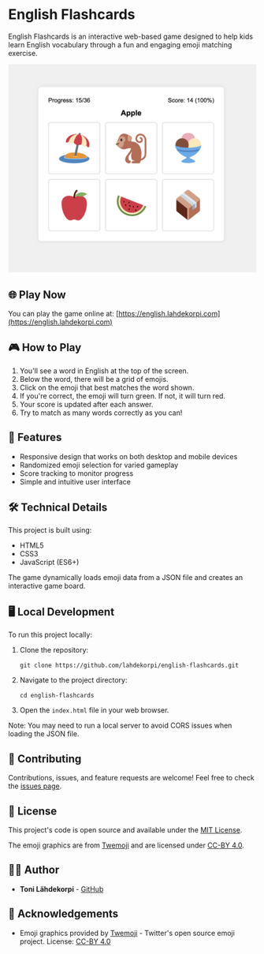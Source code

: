 # English Flashcards

English Flashcards is an interactive web-based game designed to help kids learn English vocabulary through a fun and engaging emoji matching exercise.

![English Flashcards Screenshot](.screenshot.png)

## 🌐 Play Now

You can play the game online at: [https://english.lahdekorpi.com](https://english.lahdekorpi.com)

## 🎮 How to Play

1. You'll see a word in English at the top of the screen.
2. Below the word, there will be a grid of emojis.
3. Click on the emoji that best matches the word shown.
4. If you're correct, the emoji will turn green. If not, it will turn red.
5. Your score is updated after each answer.
6. Try to match as many words correctly as you can!

## 🚀 Features

- Responsive design that works on both desktop and mobile devices
- Randomized emoji selection for varied gameplay
- Score tracking to monitor progress
- Simple and intuitive user interface

## 🛠️ Technical Details

This project is built using:

- HTML5
- CSS3
- JavaScript (ES6+)

The game dynamically loads emoji data from a JSON file and creates an interactive game board.

## 🖥️ Local Development

To run this project locally:

1. Clone the repository:
   ```
   git clone https://github.com/lahdekorpi/english-flashcards.git
   ```
2. Navigate to the project directory:
   ```
   cd english-flashcards
   ```
3. Open the `index.html` file in your web browser.

Note: You may need to run a local server to avoid CORS issues when loading the JSON file.

## 🤝 Contributing

Contributions, issues, and feature requests are welcome! Feel free to check the [issues page](https://github.com/lahdekorpi/english-flashcards/issues).

## 📜 License

This project's code is open source and available under the [MIT License](LICENSE).

The emoji graphics are from [Twemoji](https://github.com/twitter/twemoji) and are licensed under [CC-BY 4.0](svg/LICENSE-GRAPHICS). 

## 👨‍💻 Author

- **Toni Lähdekorpi** - [GitHub](https://github.com/lahdekorpi)

## 🙏 Acknowledgements

- Emoji graphics provided by [Twemoji](https://github.com/twitter/twemoji) - Twitter's open source emoji project. License: [CC-BY 4.0](svg/LICENSE-GRAPHICS)